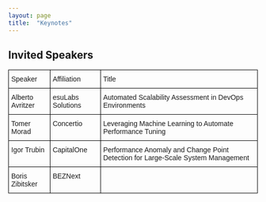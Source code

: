 ```yaml
---
layout: page
title:  "Keynotes"
---
```

<h2>Invited Speakers</h2>
<style type="text/css">
.tg  {border-collapse:collapse;border-spacing:0;}
.tg td{font-family:Arial, sans-serif;font-size:14px;padding:10px 5px;border-style:solid;border-width:1px;overflow:hidden;word-break:normal;border-color:black;}
.tg th{font-family:Arial, sans-serif;font-size:14px;font-weight:normal;padding:10px 5px;border-style:solid;border-width:1px;overflow:hidden;word-break:normal;border-color:black;}
.tg .tg-0lax{text-align:left;vertical-align:top}
.tg .tg-73oq{border-color:#000000;text-align:left;vertical-align:top}
</style>
<table class="tg">
  <tr>
    <th class="tg-0lax">Speaker</th>
    <th class="tg-0lax">Affiliation</th>
    <th class="tg-73oq">Title</th>
  </tr>
  <tr>
    <td class="tg-0lax">Alberto Avritzer</td>
    <td class="tg-0lax">esuLabs Solutions</td>
    <td class="tg-0lax">Automated Scalability Assessment in DevOps Environments</td>
  </tr>
  <tr>
    <td class="tg-0lax">Tomer Morad</td>
    <td class="tg-0lax">Concertio</td>
    <td class="tg-0lax">Leveraging Machine Learning to Automate Performance Tuning</td>
  </tr>
  <tr>
    <td class="tg-0lax">Igor Trubin</td>
    <td class="tg-0lax">CapitalOne</td>
    <td class="tg-0lax">Performance Anomaly and Change Point Detection for Large-Scale System Management</td>
  </tr>
  <tr>
    <td class="tg-0lax">Boris Zibitsker</td>
    <td class="tg-0lax">BEZNext</td>
    <td class="tg-0lax"></td>
  </tr>
</table>